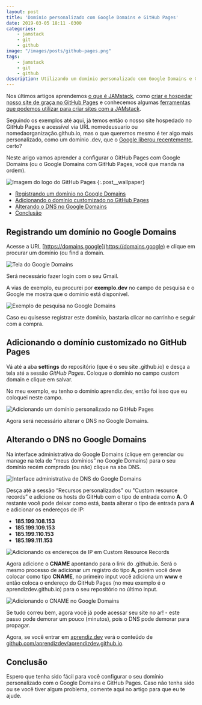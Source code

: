 ```yaml
---
layout: post
title: 'Domínio personalizado com Google Domains e GitHub Pages'
date: 2019-03-05 18:11 -0300
categories:
    - jamstack
    - git
    - github
image: "/images/posts/github-pages.png"
tags:
    - jamstack
    - git
    - github
description: Utilizando um domínio personalizado com Google Domains e GitHub Pages para o seu site/blog estático
---
```

Nos últimos artigos aprendemos [o que é JAMstack](/posts/jamstack-introdução-o-que-é-jamstack/), como [criar e hospedar nosso site de graça no GitHub Pages](/posts/jamstack-criando-e-hospedando-seu-site-de-graça-no-github-pages/) e conhecemos algumas [ferramentas que podemos utilizar para criar sites com a JAMstack](/posts/ferramentas-para-construção-de-sites-com-jamstack/).

Seguindo os exemplos até aqui, já temos então o nosso site hospedado no GitHub Pages e acessível via URL nomedeusuario ou nomedaorganização.github.io, mas o que queremos mesmo é ter algo mais personalizado, como um domínio .dev, que o [Google liberou recentemente](https://canaltech.com.br/internet/google-libera-dominio-dev-para-todos-duas-semanas-apos-lancamento-134053/), certo?

Neste arigo vamos aprender a configurar o GitHub Pages com Google Domains (ou o Google Domains com GitHub Pages, você que manda na ordem).

![Imagem do logo do GitHub Pages]({{page.image}})
{:.post__wallpaper}

<!-- vscode-markdown-toc -->
* [Registrando um domínio no Google Domains](#RegistrandoumdomnionoGoogleDomains)
* [Adicionando o domínio customizado no GitHub Pages](#AdicionandoodomniocustomizadonoGitHubPages)
* [Alterando o DNS no Google Domains](#AlterandooDNSnoGoogleDomains)
* [Conclusão](#Concluso)

<!-- vscode-markdown-toc-config
	numbering=false
	autoSave=true
	/vscode-markdown-toc-config -->
<!-- /vscode-markdown-toc -->

## <a name='RegistrandoumdomnionoGoogleDomains'></a>Registrando um domínio no Google Domains

Acesse a URL [https://domains.google](https://domains.google) e clique em procurar um domínio (ou find a domain.

![Tela do Google Domains]({{site.post_images}}domains-google.png)

Será necessário fazer login com o seu Gmail.

A vias de exemplo, eu procurei por **exemplo.dev** no campo de pesquisa e o Google me mostra que o domínio está disponível.

![Exemplo de pesquisa no Google Domains]({{site.post_images}}exemplo-dev-domains-google.png)

Caso eu quisesse registrar este domínio, bastaria clicar no carrinho e seguir com a compra.

## <a name='AdicionandoodomniocustomizadonoGitHubPages'></a>Adicionando o domínio customizado no GitHub Pages

Vá até a aba **settings** do repositório (que é o seu site .github.io) e desça a tela até a sessão *GitHub Pages*. Coloque o domínio no campo custom domain e clique em salvar.

No meu exemplo, eu tenho o domínio aprendiz.dev, então foi isso que eu coloquei neste campo.

![Adicionando um domínio personalizado no GitHub Pages]({{site.post_images}}add-custom-domain-github-pages.png)

Agora será necessário alterar o DNS no Google Domains. 

## <a name='AlterandooDNSnoGoogleDomains'></a>Alterando o DNS no Google Domains

Na interface administrativa do Google Domains (clique em gerenciar ou manage na tela de “meus domínios” no Google Domains) para o seu domínio recém comprado (ou não) clique na aba DNS.

![Interface administrativa de DNS do Google Domains]({{site.post_images}}nameservers-google-domains.png)

Desça até a sessão “Recursos personalizados" ou "Custom resource records” e adicione os hosts do GitHub com o tipo de entrada como **A**. O restante você pode deixar como está, basta alterar o tipo de entrada para **A** e adicionar os endereços de IP:

- **185.199.108.153**
- **185.199.109.153**
- **185.199.110.153**
- **185.199.111.153**

![Adicionando os endereços de IP em Custom Resource Records]({{site.post_images}}add-github-nameservers-google-domains.png)

Agora adicione o **CNAME** apontando para o link do .github.io. Será o mesmo processo de adicionar um registro do tipo **A**, porém você deve colocar como tipo **CNAME**, no primeiro input você adiciona um **www** e então coloca o endereço do GitHub Pages (no meu exemplo é o aprendizdev.github.io) para o seu repositório no último input.

![Adicionando o CNAME no Google Domains]({{site.post_images}}cname-google-domains.png)

Se tudo correu bem, agora você já pode acessar seu site no ar! - este passo pode demorar um pouco (minutos), pois o DNS pode demorar para propagar.

Agora, se você entrar em [aprendiz.dev](https://aprendiz.dev/) verá o conteúdo de [github.com/aprendizdev/aprendizdev.github.io](https://github.com/aprendizdev/aprendizdev.github.io/).

## <a name='Concluso'></a>Conclusão

Espero que tenha sido fácil para você configurar o seu domínio personalizado com o Google Domains e GitHub Pages. Caso não tenha sido ou se você tiver algum problema, comente aqui no artigo para que eu te ajude.
